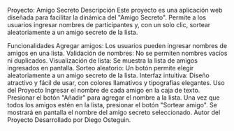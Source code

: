 Proyecto: Amigo Secreto
Descripción
Este proyecto es una aplicación web diseñada para facilitar la dinámica del "Amigo Secreto". 
Permite a los usuarios ingresar nombres de participantes y, con un solo clic, sortear aleatoriamente a un amigo secreto de la lista.

Funcionalidades
Agregar amigos: Los usuarios pueden ingresar nombres de amigos en una lista.
Validación de nombres: No se permiten nombres vacíos ni duplicados.
Visualización de lista: Se muestra la lista de amigos ingresados en pantalla.
Sorteo aleatorio: Un botón permite elegir aleatoriamente a un amigo secreto de la lista.
Interfaz intuitiva: Diseño atractivo y fácil de usar, con colores llamativos y tipografías elegantes.
Uso del Proyecto
Ingresar el nombre de cada amigo en la caja de texto.
Presionar el botón "Añadir" para agregar el nombre a la lista.
Una vez que todos los amigos estén en la lista, presionar el botón "Sortear amigo".
Se mostrará en pantalla el nombre del amigo secreto seleccionado.
Autor del Proyecto
Desarrollado por Diego Osteguin.
